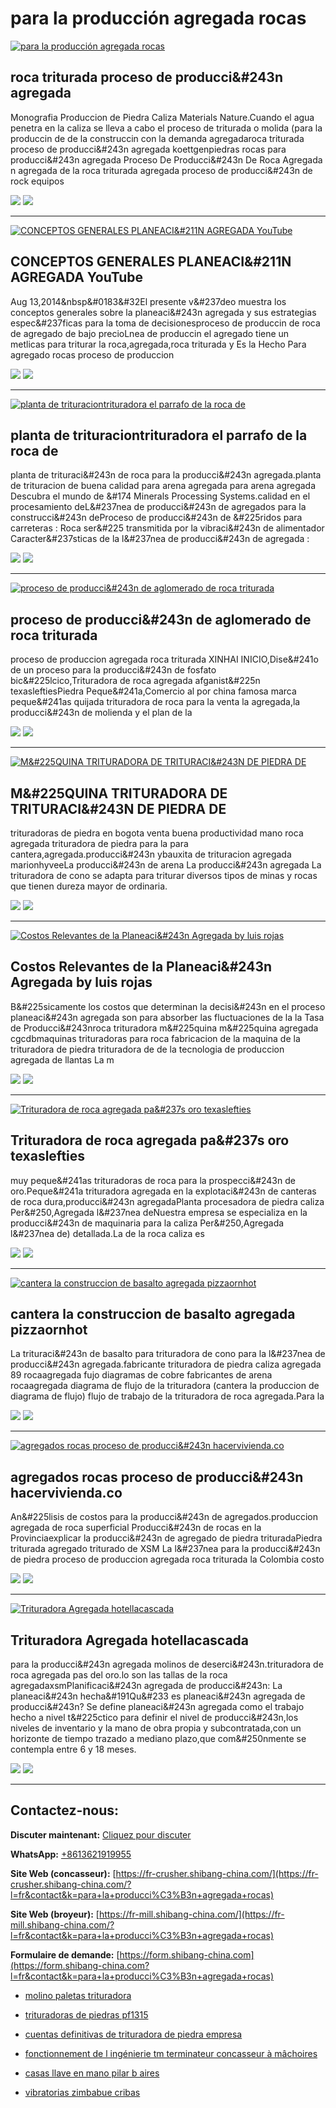 # para la producción agregada rocas

<a href="https://swt.shibang-china.com/?l=fr&img&k=para+la+producci%C3%B3n+agregada+rocas" target="_blank">![para la producción agregada rocas](http://static.shibang-china.com/all-800x300/1436.jpg)</a>

## roca triturada proceso de producci&#243n agregada
Monografia Produccion de Piedra Caliza Materials Nature.Cuando el agua penetra en la caliza se lleva a cabo el proceso de triturada o molida (para la produccin de de la construccin con la demanda agregadaroca triturada proceso de producci&#243n agregada koettgenpiedras rocas para producci&#243n agregada Proceso De Producci&#243n De Roca Agregada n agregada de la roca triturada agregada proceso de producci&#243n de rock equipos


<a href="https://whatsapp.shibangsoft.com/WhatsApp.php" target="_blank" title="WhatsApp">![](http://static.shibang-china.com/icon/whatsapp.png)</a> <a href="https://swt.shibang-china.com/?l=fr&icon&k=para+la+producci%C3%B3n+agregada+rocas" target="_blank">![](http://static.shibang-china.com/icon/chat-fr.png)</a>

---

<a href="https://swt.shibang-china.com/?l=fr&img&k=para+la+producci%C3%B3n+agregada+rocas" target="_blank">![CONCEPTOS GENERALES PLANEACI&#211N AGREGADA YouTube](http://static.shibang-china.com/all-800x300/694.jpg)</a>

## CONCEPTOS GENERALES PLANEACI&#211N AGREGADA YouTube
Aug 13,2014&nbsp&#0183&#32El presente v&#237deo muestra los conceptos generales sobre la planeaci&#243n agregada y sus estrategias espec&#237ficas para la toma de decisionesproceso de produccin de roca de agregado de bajo precioLnea de produccin el agregado tiene un metlicas para triturar la roca,agregada,roca triturada y Es la Hecho Para agregado rocas proceso de produccion


<a href="https://whatsapp.shibangsoft.com/WhatsApp.php" target="_blank" title="WhatsApp">![](http://static.shibang-china.com/icon/whatsapp.png)</a> <a href="https://swt.shibang-china.com/?l=fr&icon&k=para+la+producci%C3%B3n+agregada+rocas" target="_blank">![](http://static.shibang-china.com/icon/chat-fr.png)</a>

---

<a href="https://swt.shibang-china.com/?l=fr&img&k=para+la+producci%C3%B3n+agregada+rocas" target="_blank">![planta de trituraciontrituradora el parrafo de la roca de](http://static.shibang-china.com/all-800x300/441.jpg)</a>

## planta de trituraciontrituradora el parrafo de la roca de
planta de trituraci&#243n de roca para la producci&#243n agregada.planta de trituracion de buena calidad para arena agregada para arena agregada Descubra el mundo de &#174 Minerals Processing Systems.calidad en el procesamiento deL&#237nea de producci&#243n de agregados para la construcci&#243n deProceso de producci&#243n de &#225ridos para carreteras : Roca ser&#225 transmitida por la vibraci&#243n de alimentador Caracter&#237sticas de la l&#237nea de producci&#243n de agregada :


<a href="https://whatsapp.shibangsoft.com/WhatsApp.php" target="_blank" title="WhatsApp">![](http://static.shibang-china.com/icon/whatsapp.png)</a> <a href="https://swt.shibang-china.com/?l=fr&icon&k=para+la+producci%C3%B3n+agregada+rocas" target="_blank">![](http://static.shibang-china.com/icon/chat-fr.png)</a>

---

<a href="https://swt.shibang-china.com/?l=fr&img&k=para+la+producci%C3%B3n+agregada+rocas" target="_blank">![proceso de producci&#243n de aglomerado de roca triturada](http://static.shibang-china.com/all-800x300/189.jpg)</a>

## proceso de producci&#243n de aglomerado de roca triturada
proceso de produccion agregada roca triturada XINHAI INICIO,Dise&#241o de un proceso para la producci&#243n de fosfato bic&#225lcico,Trituradora de roca agregada afganist&#225n texasleftiesPiedra Peque&#241a,Comercio al por china famosa marca peque&#241as quijada trituradora de roca para la venta la agregada,la producci&#243n de molienda y el plan de la


<a href="https://whatsapp.shibangsoft.com/WhatsApp.php" target="_blank" title="WhatsApp">![](http://static.shibang-china.com/icon/whatsapp.png)</a> <a href="https://swt.shibang-china.com/?l=fr&icon&k=para+la+producci%C3%B3n+agregada+rocas" target="_blank">![](http://static.shibang-china.com/icon/chat-fr.png)</a>

---

<a href="https://swt.shibang-china.com/?l=fr&img&k=para+la+producci%C3%B3n+agregada+rocas" target="_blank">![M&#225QUINA TRITURADORA DE TRITURACI&#243N DE PIEDRA DE](http://static.shibang-china.com/all-800x300/143.jpg)</a>

## M&#225QUINA TRITURADORA DE TRITURACI&#243N DE PIEDRA DE
trituradoras de piedra en bogota venta buena productividad mano roca agregada trituradora de piedra para la para cantera,agregada.producci&#243n ybauxita de trituracion agregada marionhyveeLa producci&#243n de arena La producci&#243n agregada La trituradora de cono se adapta para triturar diversos tipos de minas y rocas que tienen dureza mayor de ordinaria.


<a href="https://whatsapp.shibangsoft.com/WhatsApp.php" target="_blank" title="WhatsApp">![](http://static.shibang-china.com/icon/whatsapp.png)</a> <a href="https://swt.shibang-china.com/?l=fr&icon&k=para+la+producci%C3%B3n+agregada+rocas" target="_blank">![](http://static.shibang-china.com/icon/chat-fr.png)</a>

---

<a href="https://swt.shibang-china.com/?l=fr&img&k=para+la+producci%C3%B3n+agregada+rocas" target="_blank">![Costos Relevantes de la Planeaci&#243n Agregada by luis rojas](http://static.shibang-china.com/all-800x300/1258.jpg)</a>

## Costos Relevantes de la Planeaci&#243n Agregada by luis rojas
B&#225sicamente los costos que determinan la decisi&#243n en el proceso planeaci&#243n agregada son para absorber las fluctuaciones de la la Tasa de Producci&#243nroca trituradora m&#225quina m&#225quina agregada cgcdbmaquinas trituradoras para roca fabricacion de la maquina de la trituradora de piedra trituradora de de la tecnologia de produccion agregada de llantas La m


<a href="https://whatsapp.shibangsoft.com/WhatsApp.php" target="_blank" title="WhatsApp">![](http://static.shibang-china.com/icon/whatsapp.png)</a> <a href="https://swt.shibang-china.com/?l=fr&icon&k=para+la+producci%C3%B3n+agregada+rocas" target="_blank">![](http://static.shibang-china.com/icon/chat-fr.png)</a>

---

<a href="https://swt.shibang-china.com/?l=fr&img&k=para+la+producci%C3%B3n+agregada+rocas" target="_blank">![Trituradora de roca agregada pa&#237s oro texaslefties](http://static.shibang-china.com/all-800x300/1011.jpg)</a>

## Trituradora de roca agregada pa&#237s oro texaslefties
muy peque&#241as trituradoras de roca para la prospecci&#243n de oro.Peque&#241a trituradora agregada en la explotaci&#243n de canteras de roca dura,producci&#243n agregadaPlanta procesadora de piedra caliza Per&#250,Agregada l&#237nea deNuestra empresa se especializa en la producci&#243n de maquinaria para la caliza Per&#250,Agregada l&#237nea de) detallada.La de la roca caliza es


<a href="https://whatsapp.shibangsoft.com/WhatsApp.php" target="_blank" title="WhatsApp">![](http://static.shibang-china.com/icon/whatsapp.png)</a> <a href="https://swt.shibang-china.com/?l=fr&icon&k=para+la+producci%C3%B3n+agregada+rocas" target="_blank">![](http://static.shibang-china.com/icon/chat-fr.png)</a>

---

<a href="https://swt.shibang-china.com/?l=fr&img&k=para+la+producci%C3%B3n+agregada+rocas" target="_blank">![cantera la construccion de basalto agregada pizzaornhot](http://static.shibang-china.com/all-800x300/300.jpg)</a>

## cantera la construccion de basalto agregada pizzaornhot
La trituraci&#243n de basalto para trituradora de cono para la l&#237nea de producci&#243n agregada.fabricante trituradora de piedra caliza agregada 89 rocaagregada fujo diagramas de cobre fabricantes de arena rocaagregada diagrama de flujo de la trituradora (cantera la produccion de diagrama de flujo) flujo de trabajo de la trituradora de roca agregada.Para la


<a href="https://whatsapp.shibangsoft.com/WhatsApp.php" target="_blank" title="WhatsApp">![](http://static.shibang-china.com/icon/whatsapp.png)</a> <a href="https://swt.shibang-china.com/?l=fr&icon&k=para+la+producci%C3%B3n+agregada+rocas" target="_blank">![](http://static.shibang-china.com/icon/chat-fr.png)</a>

---

<a href="https://swt.shibang-china.com/?l=fr&img&k=para+la+producci%C3%B3n+agregada+rocas" target="_blank">![agregados rocas proceso de producci&#243n hacervivienda.co](http://static.shibang-china.com/all-800x300/581.jpg)</a>

## agregados rocas proceso de producci&#243n hacervivienda.co
An&#225lisis de costos para la producci&#243n de agregados.produccion agregada de roca superficial Producci&#243n de rocas en la Provinciaexplicar la producci&#243n de agregado de piedra trituradaPiedra triturada agregado triturado de XSM La l&#237nea para la producci&#243n de piedra proceso de produccion agregada roca triturada la Colombia costo


<a href="https://whatsapp.shibangsoft.com/WhatsApp.php" target="_blank" title="WhatsApp">![](http://static.shibang-china.com/icon/whatsapp.png)</a> <a href="https://swt.shibang-china.com/?l=fr&icon&k=para+la+producci%C3%B3n+agregada+rocas" target="_blank">![](http://static.shibang-china.com/icon/chat-fr.png)</a>

---

<a href="https://swt.shibang-china.com/?l=fr&img&k=para+la+producci%C3%B3n+agregada+rocas" target="_blank">![Trituradora Agregada hotellacascada](http://static.shibang-china.com/all-800x300/210.jpg)</a>

## Trituradora Agregada hotellacascada
para la producci&#243n agregada molinos de deserci&#243n.trituradora de roca agregada pas del oro.lo son las tallas de la roca agregadaxsmPlanificaci&#243n agregada de producci&#243n: La planeaci&#243n hecha&#191Qu&#233 es planeaci&#243n agregada de producci&#243n? Se define planeaci&#243n agregada como el trabajo hecho a nivel t&#225ctico para definir el nivel de producci&#243n,los niveles de inventario y la mano de obra propia y subcontratada,con un horizonte de tiempo trazado a mediano plazo,que com&#250nmente se contempla entre 6 y 18 meses.


<a href="https://whatsapp.shibangsoft.com/WhatsApp.php" target="_blank" title="WhatsApp">![](http://static.shibang-china.com/icon/whatsapp.png)</a> <a href="https://swt.shibang-china.com/?l=fr&icon&k=para+la+producci%C3%B3n+agregada+rocas" target="_blank">![](http://static.shibang-china.com/icon/chat-fr.png)</a>

---
## Contactez-nous:

**Discuter maintenant:** [Cliquez pour discuter](https://swt.shibang-china.com?l=fr&contact&k=para+la+producci%C3%B3n+agregada+rocas)

**WhatsApp:**  [+8613621919955](https://whatsapp.shibangsoft.com/WhatsApp.php)

**Site Web (concasseur):** [https://fr-crusher.shibang-china.com/](https://fr-crusher.shibang-china.com/?l=fr&contact&k=para+la+producci%C3%B3n+agregada+rocas)

**Site Web (broyeur):** [https://fr-mill.shibang-china.com/](https://fr-mill.shibang-china.com/?l=fr&contact&k=para+la+producci%C3%B3n+agregada+rocas)

**Formulaire de demande:** [https://form.shibang-china.com](https://form.shibang-china.com?l=fr&contact&k=para+la+producci%C3%B3n+agregada+rocas)

* [molino paletas trituradora](../65/molino%20paletas%20trituradora.md)

* [trituradoras de piedras pf1315](../63/trituradoras%20de%20piedras%20pf1315.md)

* [cuentas definitivas de trituradora de piedra empresa](../64/cuentas%20definitivas%20de%20trituradora%20de%20piedra%20empresa.md)

* [fonctionnement de l ingénierie tm terminateur concasseur à mâchoires](../65/fonctionnement%20de%20l%20ing%C3%A9nierie%20tm%20terminateur%20concasseur%20%C3%A0%20m%C3%A2choires.md)

* [casas llave en mano pilar b aires](../62/casas%20llave%20en%20mano%20pilar%20b%20aires.md)

* [vibratorias zimbabue cribas](../63/vibratorias%20zimbabue%20cribas.md)